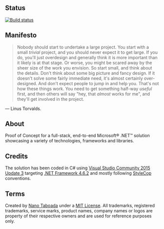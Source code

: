 Status
------
[![Build status](https://ci.appveyor.com/api/projects/status/1dn9fe187n9d0t8s?svg=true)](https://ci.appveyor.com/project/nanotaboada/dotnet-samples-fullstack)

Manifesto
---------
> Nobody should start to undertake a large project. You start with a small _trivial_ project, and you should never expect it to get large. If you do, you'll just overdesign and generally think it is more important than it likely is at that stage. Or worse, you might be scared away by the sheer size of the work you envision. So start small, and think about the details. Don't think about some big picture and fancy design. If it doesn't solve some fairly immediate need, it's almost certainly over-designed. And don't expect people to jump in and help you. That's not how these things work. You need to get something half-way _useful_ first, and then others will say "hey, that _almost_ works for me", and they'll get involved in the project.

— Linus Torvalds.

About
-----
Proof of Concept for a full-stack, end-to-end Microsoft® .NET™ solution showcasing a variety of technologies, frameworks and libraries.

Credits
-------
The solution has been coded in C# using [Visual Studio Community 2015 Update 3](https://www.visualstudio.com/en-us/products/visual-studio-community-vs.aspx) targeting [.NET Framework 4.6.2](http://www.microsoft.com/net/) and mostly following [StyleCop](http://www.stylecop.com/) conventions.

Terms
-----
Created by [Nano Taboada](http://openid.nanotaboada.com.ar) under a [MIT License](http://opensource.org/licenses/mit-license.php).
All trademarks, registered trademarks, service marks, product names, company names or logos are property of their respective owners and are used for reference purposes only.
